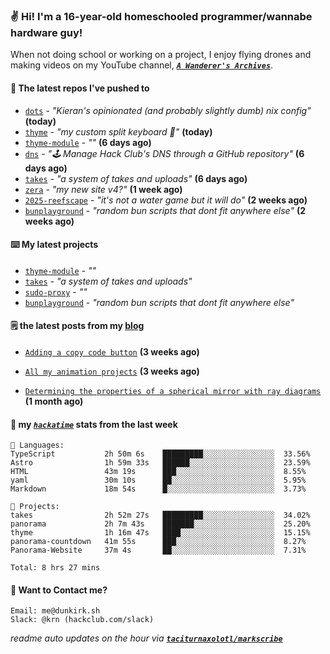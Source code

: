### ✌️ Hi! I'm a 16-year-old homeschooled programmer/wannabe hardware guy!

When not doing school or working on a project, I enjoy flying drones and making videos on my YouTube channel, [**_`A Wanderer's Archives`_**](https://youtube.com/@wanderer.archives).

#### 👷 The latest repos I've pushed to

- [`dots`](https://github.com/taciturnaxolotl/dots) - _"Kieran's opinionated (and probably slightly dumb) nix config"_ **(today)**
- [`thyme`](https://github.com/taciturnaxolotl/thyme) - _"my custom split keyboard 🫶"_ **(today)**
- [`thyme-module`](https://github.com/taciturnaxolotl/thyme-module) - _""_ **(6 days ago)**
- [`dns`](https://github.com/hackclub/dns) - _"🕹 Manage Hack Club's DNS through a GitHub repository"_ **(6 days ago)**
- [`takes`](https://github.com/taciturnaxolotl/takes) - _"a system of takes and uploads"_ **(6 days ago)**
- [`zera`](https://github.com/taciturnaxolotl/zera) - _"my new site v4?"_ **(1 week ago)**
- [`2025-reefscape`](https://github.com/df1317/2025-reefscape) - _"it's not a water game but it will do"_ **(2 weeks ago)**
- [`bunplayground`](https://github.com/taciturnaxolotl/bunplayground) - _"random bun scripts that dont fit anywhere else"_ **(2 weeks ago)**

#### ⌨️ My latest projects

- [`thyme-module`](https://github.com/taciturnaxolotl/thyme-module) - _""_
- [`takes`](https://github.com/taciturnaxolotl/takes) - _"a system of takes and uploads"_
- [`sudo-proxy`](https://github.com/taciturnaxolotl/sudo-proxy) - _""_
- [`bunplayground`](https://github.com/taciturnaxolotl/bunplayground) - _"random bun scripts that dont fit anywhere else"_

#### 🗒️ the latest posts from my [blog](https://dunkirk.sh)

- [`Adding a copy code button`](https://dunkirk.sh/blog/adding-a-copy-button/) **(3 weeks ago)**

- [`All my animation projects`](https://dunkirk.sh/blog/my-animations/) **(3 weeks ago)**

- [`Determining the properties of a spherical mirror with ray diagrams`](https://dunkirk.sh/blog/spherical-ray-diagrams/) **(1 month ago)**



#### 📡 my [_`hackatime`_](https://waka.hackclub.com) stats from the last week

```text
💾 Languages:
TypeScript           2h 50m 6s    █████████░░░░░░░░░░░░░░░░  33.56%
Astro                1h 59m 33s   ██████░░░░░░░░░░░░░░░░░░░  23.59%
HTML                 43m 19s      ███░░░░░░░░░░░░░░░░░░░░░░  8.55%
yaml                 30m 10s      ██░░░░░░░░░░░░░░░░░░░░░░░  5.95%
Markdown             18m 54s      █░░░░░░░░░░░░░░░░░░░░░░░░  3.73%

💼 Projects:
takes                2h 52m 27s   █████████░░░░░░░░░░░░░░░░  34.02%
panorama             2h 7m 43s    ███████░░░░░░░░░░░░░░░░░░  25.20%
thyme                1h 16m 47s   ████░░░░░░░░░░░░░░░░░░░░░  15.15%
panorama-countdown   41m 55s      ███░░░░░░░░░░░░░░░░░░░░░░  8.27%
Panorama-Website     37m 4s       ██░░░░░░░░░░░░░░░░░░░░░░░  7.31%

Total: 8 hrs 27 mins
```

#### 📮 Want to Contact me?

```text
Email: me@dunkirk.sh
Slack: @krn (hackclub.com/slack)
```

_readme auto updates on the hour via [**`taciturnaxolotl/markscribe`**](https://github.com/taciturnaxolotl/markscribe)_
